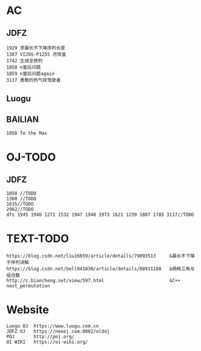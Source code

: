 # AC
## JDFZ
    1929 求最长不下降序列长度
    1387 VIJOS-P1255 月饼盒
    1742 生成全排列
    1858 n皇后问题
    1859 n皇后问题again
    3117 勇敢的热气球驾驶者
## Luogu
    
## BAILIAN
    1050 To the Max

# OJ-TODO
## JDFZ
    1050 //TODO
    1300 //TODO
    1635//TODO
    2982//TODO
    dfs 1945 1946 1271 1532 1947 1948 1973 1621 1239 1807 1785 3117//TODO

# TEXT-TODO
    https://blog.csdn.net/liu16659/article/details/79093513     &最长不下降子序列详解
    https://blog.csdn.net/bell041030/article/details/88911180   &杨辉三角与组合数
    http://c.biancheng.net/view/597.html                        &C++ next_permutation

# Website
    Luogu OJ  https://www.luogu.com.cn
    JDFZ OJ   https://neooj.com:8082/oldoj
    POJ       http://poj.org/
    OI WIKI   https://oi-wiki.org/
    